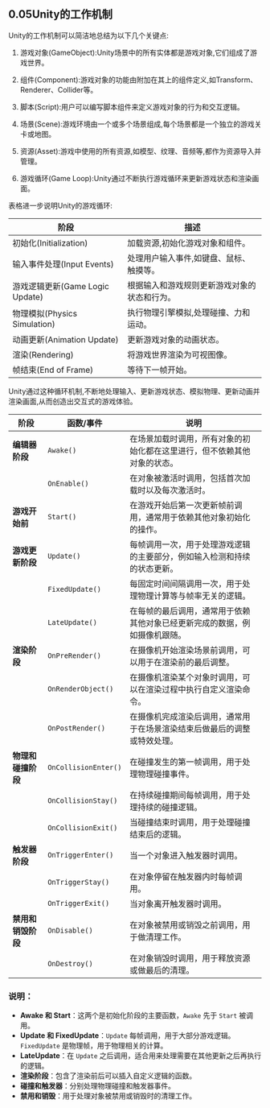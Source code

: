 ## 0.05Unity的工作机制

Unity的工作机制可以简洁地总结为以下几个关键点:

1. 游戏对象(GameObject):Unity场景中的所有实体都是游戏对象,它们组成了游戏世界。
    
2. 组件(Component):游戏对象的功能由附加在其上的组件定义,如Transform、Renderer、Collider等。
    
3. 脚本(Script):用户可以编写脚本组件来定义游戏对象的行为和交互逻辑。
    
4. 场景(Scene):游戏环境由一个或多个场景组成,每个场景都是一个独立的游戏关卡或地图。
    
5. 资源(Asset):游戏中使用的所有资源,如模型、纹理、音频等,都作为资源导入并管理。
    
6. 游戏循环(Game Loop):Unity通过不断执行游戏循环来更新游戏状态和渲染画面。
    

表格进一步说明Unity的游戏循环:

|阶段|描述|
|---|---|
|初始化(Initialization)|加载资源,初始化游戏对象和组件。|
|输入事件处理(Input Events)|处理用户输入事件,如键盘、鼠标、触摸等。|
|游戏逻辑更新(Game Logic Update)|根据输入和游戏规则更新游戏对象的状态和行为。|
|物理模拟(Physics Simulation)|执行物理引擎模拟,处理碰撞、力和运动。|
|动画更新(Animation Update)|更新游戏对象的动画状态。|
|渲染(Rendering)|将游戏世界渲染为可视图像。|
|帧结束(End of Frame)|等待下一帧开始。|

Unity通过这种循环机制,不断地处理输入、更新游戏状态、模拟物理、更新动画并渲染画面,从而创造出交互式的游戏体验。


| **阶段**      | **函数/事件**            | **说明**                                |
| ----------- | -------------------- | ------------------------------------- |
| **编辑器阶段**   | `Awake()`            | 在场景加载时调用，所有对象的初始化都在这里进行，但不依赖其他对象的状态。  |
|             | `OnEnable()`         | 在对象被激活时调用，包括首次加载时以及每次激活时。             |
| **游戏开始前**   | `Start()`            | 在游戏开始后第一次更新帧前调用，通常用于依赖其他对象初始化的操作。     |
| **游戏更新阶段**  | `Update()`           | 每帧调用一次，用于处理游戏逻辑的主要部分，例如输入检测和持续的状态更新。  |
|             | `FixedUpdate()`      | 每固定时间间隔调用一次，用于处理物理计算等与帧率无关的逻辑。        |
|             | `LateUpdate()`       | 在每帧的最后调用，通常用于依赖其他对象已经更新完成的数据，例如摄像机跟随。 |
| **渲染阶段**    | `OnPreRender()`      | 在摄像机开始渲染场景前调用，可以用于在渲染前的最后调整。          |
|             | `OnRenderObject()`   | 在摄像机渲染某个对象时调用，可以在渲染过程中执行自定义渲染命令。      |
|             | `OnPostRender()`     | 在摄像机完成渲染后调用，通常用于在场景渲染结束后做最后的调整或特效处理。  |
| **物理和碰撞阶段** | `OnCollisionEnter()` | 在碰撞发生的第一帧调用，用于处理物理碰撞事件。               |
|             | `OnCollisionStay()`  | 在持续碰撞期间每帧调用，用于处理持续的碰撞逻辑。              |
|             | `OnCollisionExit()`  | 当碰撞结束时调用，用于处理碰撞结束后的逻辑。                |
| **触发器阶段**   | `OnTriggerEnter()`   | 当一个对象进入触发器时调用。                        |
|             | `OnTriggerStay()`    | 在对象停留在触发器内时每帧调用。                      |
|             | `OnTriggerExit()`    | 当对象离开触发器时调用。                          |
| **禁用和销毁阶段** | `OnDisable()`        | 在对象被禁用或销毁之前调用，用于做清理工作。                |
|             | `OnDestroy()`        | 在对象销毁时调用，用于释放资源或做最后的清理。               |

### 说明：

- **Awake 和 Start**：这两个是初始化阶段的主要函数，`Awake` 先于 `Start` 被调用。
- **Update 和 FixedUpdate**：`Update` 每帧调用，用于大部分游戏逻辑。`FixedUpdate` 是物理帧，用于物理相关的计算。
- **LateUpdate**：在 `Update` 之后调用，适合用来处理需要在其他更新之后再执行的逻辑。
- **渲染阶段**：包含了渲染前后可以插入自定义逻辑的函数。
- **碰撞和触发器**：分别处理物理碰撞和触发器事件。
- **禁用和销毁**：用于处理对象被禁用或销毁时的清理工作。